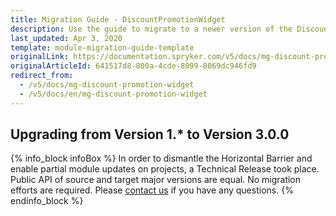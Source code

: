 ```yaml
---
title: Migration Guide - DiscountPromotionWidget
description: Use the guide to migrate to a newer version of the DiscountPromotionWidget module.
last_updated: Apr 3, 2020
template: module-migration-guide-template
originalLink: https://documentation.spryker.com/v5/docs/mg-discount-promotion-widget
originalArticleId: 641517d8-800a-4cde-8099-8069dc946fd9
redirect_from:
  - /v5/docs/mg-discount-promotion-widget
  - /v5/docs/en/mg-discount-promotion-widget
---
```


## Upgrading from Version 1.* to Version 3.0.0

{% info_block infoBox %}
In order to dismantle the Horizontal Barrier and enable partial module updates on projects, a Technical Release took place. Public API of source and target major versions are equal. No migration efforts are required. Please [contact us](https://spryker.com/en/support/) if you have any questions.
{% endinfo_block %}
